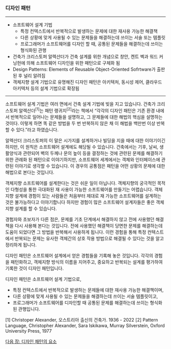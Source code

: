 ### 디자인 패턴

***
* 소프트웨어 설계 기법
    * 특정 컨텍스트에서 반복적으로 발생하는 문제에 대한 재사용 가능한 해결책
    * 다른 상황에 맞게 사용될 수 있는 문제들을 해결하는데 쓰이는 서술 또는 템플릿
    * 프로그래머가 소프트웨어를 디자인 할 때, 공통된 문제들을 해결하는데 쓰이는 형식화된 관행
* 건축가 크리스토퍼 알렉산더가 건축 설계를 위한 개념으로 창안, 켄트 벡과 워드 커닝헌에 의해 소프트웨어 디자인을 위한 패턴으로 구체화 됨
* Design Patterns: Elements of Reusable Object-Oriented Sofrtware가 출판된 후 널리 알려짐
* 객체지향 설계 기법으로 유명해진 디자인 패턴은 아키텍처, 동시성 제어, 클라우드 아키텍처 등의 설계 기법으로 확장됨
***

소프트웨어 설계 기법은 여러 면에서 건축 설계 기법에 빚을 지고 있습니다. 건축가 크리스토퍼 알렉산더<sup>[1]</sup>는 패턴 랭귀지<sup>[2]</sup>라는 책에서 “각각의 디자인 패턴은 기존 환경 내에서 반복적으로 일어나는 문제들을 설명하고, 그 문제들에 대한 해법의 핵심을 설명하는 것이다. 이렇게 하면 똑 같은 방법을 두 번 반복하지 않은 채 이 해법을 백만번 이상 반복할 수 있다.”라고 하였습니다.

알렉산더 크리스토퍼의 이 말은 시가지를 설계하거나 빌딩을 지을 때에 대한 이야기이긴 하지만, 이 원칙은 소프트웨어 설계에도 해당될 수 있습니다. 건축에서는 기후, 날씨, 생활양식과 관련되어 벽의 두께나 문의 높이 등을 결정하는 것에 관련된 문제를 해결하기 위한 관례화 된 패턴으로 이야기하지만, 소프트웨어 세계에서는 객체와 인터페이스에 관련된 이야기로 생각할 수 있습니다. 이 경우의 공통점은 패턴을 어떤 상황의 문제에 대한 해법으로 본다는 것입니다.

객체지향 소프트웨어를 설계한다는 것은 쉬운 일이 아닙니다. 객체지향의 궁극적인 목적인 다형성을 통한 극대화된 재 사용이 가능한 소프트웨어를 만들기는 어렵습니다. 객체지향 설계에 경험이 있는 사람들은 처음부터 제대로 재 가능한 소프트웨어를 설계하는 것은 불가능하다고 이야기합니다 하지만 경험이 많은 소프트웨어 설계자들은 좋은 객체지향 설계를 할 수 있습니다. 

경험자와 초보자가 다른 점은, 문제를 기초 단계에서 해결하지 않고 전에 사용했던 해결책을 다시 사용해 본다는 것입니다. 전에 사용했던 해결책이 당면한 문제를 해결하는데 도움이 되었다면 그 방법을 반복해서 사용하게 됩니다. 이런 경험을 통해 특정 컨텍스트에서 반복되는 문제는 유사한 객체간의 상호 작용 방법으로 해결될 수 있다는 것을 알고 정리하게 됩니다.

디자인 패턴은 소프트웨어 설계에서 얻은 경험들을 기록해 놓은 것입니다. 각각의 경험을 패턴화하고, 객체지향 방식의 이름을 지어주고, 중요하고 반복되는 설계를 평가하여 기록한 것이 디자인 패턴입니다.

디자인 패턴은 소프트웨어 설계 기법으로, 
* 특정 컨텍스트에서 반복적으로 발생하는 문제들에 대한 재사용 가능한 해결책이며,
* 다른 상황에 맞게 사용될 수 있는 문제들을 해결하는데 쓰이는 서술 템플릿이고,
* 프로그래머가 소프트웨어를 디자인할 때 공통된 문제를 해결하는데 쓰이는 형식화된 관행입니다.

<a name="footnote_1">[1]</a> Christoper Alexander, 오스트리아 출신의 건축가. 1936 - 2022
<a name="footnote_2">[2]</a> Pattern Language, Christopher Alexander, Sara Iskikawa, Murray Silverstein, Oxford University Press, 1977

<a href="./03_디자인_패턴의_요소.md">다음 장: 디자인 패턴의 요소</a>